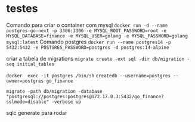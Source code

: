 # testes

Comando para criar o container com mysql
`docker run -d --name postgres-go-next -p 3306:3306 -e MYSQL_ROOT_PASSWORD=root -e MYSQL_DATABASE=finance -e MYSQL_USER=golang -e MYSQL_PASSWORD=golang mysql:latest`
Comando postgres
`docker run --name postgres14 -p 5432:5432 -e POSTGRES_PASSWORD=postgres -d postgres:14-alpine`

criar a tabela de migrations
`migrate create -ext sql -dir db/migration -seq initial_tables`

`docker  exec -it postgres /bin/sh`
`createdb --username=postgres --owner=postgres go_finance`

`migrate -path db/migration -database "postgresql://postgres:postgres@172.17.0.3:5432/go_finance?sslmode=disable" -verbose up`

sqlc generate para rodar
